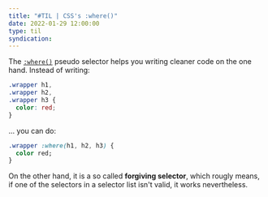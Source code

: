 ```yaml
---
title: "#TIL | CSS's :where()"
date: 2022-01-29 12:00:00
type: til
syndication: 
---
```


The [``:where()``](https://developer.mozilla.org/en-US/docs/Web/CSS/:where) pseudo selector helps you writing cleaner code on the one hand. Instead of writing:

```CSS
.wrapper h1,
.wrapper h2,
.wrapper h3 {
  color: red;
}
```

... you can do:

```CSS
.wrapper :where(h1, h2, h3) {
  color red;
}
```

On the other hand, it is a so called **forgiving selector**, which rougly means, if one of the selectors in a selector list isn't valid, it works nevertheless.